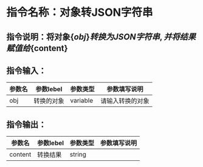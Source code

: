 # 指令名称：对象转JSON字符串
## 指令说明：将对象$\{obj\}转换为JSON字符串,并将结果赋值给$\{content\}
## 指令输入：

 | 参数名 | 参数lebel | 参数类型 | 参数填写说明 | 
 | ------------- | ------------- | ------------- | ------------- |
 | obj | 转换的对象 | variable | 请输入转换的对象 |


## 指令输出：

 | 参数名 | 参数lebel | 参数类型 | 参数填写说明 | 
 | ------------- | ------------- | ------------- | ------------- |
 | content | 转换结果 | string |  |

	